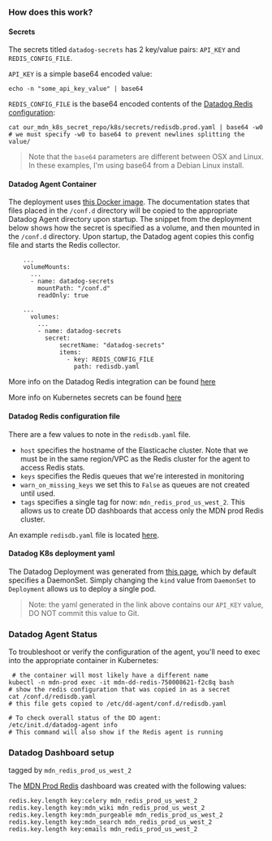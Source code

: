 ### How does this work?

#### Secrets

The secrets titled `datadog-secrets` has 2 key/value pairs: `API_KEY` and `REDIS_CONFIG_FILE`. 

`API_KEY` is a simple base64 encoded value:

```
echo -n "some_api_key_value" | base64
```

`REDIS_CONFIG_FILE` is the base64 encoded contents of the [Datadog Redis configuration](https://docs.datadoghq.com/integrations/redisdb/):

```
cat our_mdn_k8s_secret_repo/k8s/secrets/redisdb.prod.yaml | base64 -w0
# we must specify -w0 to base64 to prevent newlines splitting the value/
```

> Note that the `base64` parameters are different between OSX and Linux. In these examples, I'm using base64 from a Debian Linux install.

#### Datadog Agent Container

The deployment uses [this Docker image](https://github.com/DataDog/docker-dd-agent). The documentation states that files placed in the `/conf.d` directory will be copied to the appropriate Datadog Agent directory upon startup. The snippet from the deployment below shows how the secret is specified as a volume, and then mounted in the `/conf.d` directory. Upon startup, the Datadog agent copies this config file and starts the Redis collector.

```
    ...
    volumeMounts:
      ...
      - name: datadog-secrets
        mountPath: "/conf.d"
        readOnly: true

    ...
      volumes:
        ...
        - name: datadog-secrets
          secret:
              secretName: "datadog-secrets"
              items:
                - key: REDIS_CONFIG_FILE
                  path: redisdb.yaml
```

More info on the Datadog Redis integration can be found [here](https://docs.datadoghq.com/integrations/redisdb/)

More info on Kubernetes secrets can be found [here](https://kubernetes.io/docs/concepts/configuration/secret/)

#### Datadog Redis configuration file

There are a few values to note in the `redisdb.yaml` file. 

- `host` specifies the hostname of the Elasticache cluster. Note that we must be in the same region/VPC as the Redis cluster for the agent to access Redis stats.
- `keys` specifies the Redis queues that we're interested in monitoring
- `warn_on_missing_keys` we set this to `False` as queues are not created until used.
- `tags` specifies a single tag for now: `mdn_redis_prod_us_west_2`. This allows us to create DD dashboards that access only the MDN prod Redis cluster. 

An example `redisdb.yaml` file is located [here](https://github.com/Datadog/integrations-core/blob/master/redisdb/conf.yaml.example).

#### Datadog K8s deployment yaml

The Datadog Deployment was generated from [this page](https://app.datadoghq.com/account/settings#agent/kubernetes), which by default specifies a DaemonSet. Simply changing the `kind` value from `DaemonSet` to `Deployment` allows us to deploy a single pod. 

> Note: the yaml generated in the link above contains our `API_KEY` value, DO NOT commit this value to Git.


### Datadog Agent Status

To troubleshoot or verify the configuration of the agent, you'll need to exec into the appropriate container in Kubernetes:

```
 # the container will most likely have a different name
kubectl -n mdn-prod exec -it mdn-dd-redis-750008621-f2c8q bash
# show the redis configuration that was copied in as a secret
cat /conf.d/redisdb.yaml
# this file gets copied to /etc/dd-agent/conf.d/redisdb.yaml

# To check overall status of the DD agent:
/etc/init.d/datadog-agent info
# This command will also show if the Redis agent is running
```


### Datadog Dashboard setup


tagged by `mdn_redis_prod_us_west_2`

The [MDN Prod Redis](https://app.datadoghq.com/dash/373636/mdn-prod-redis?live=true&page=0&is_auto=false&from_ts=1507135007940&to_ts=1507138607940&tile_size=m) dashboard was created with the following values:

```
redis.key.length key:celery mdn_redis_prod_us_west_2
redis.key.length key:mdn_wiki mdn_redis_prod_us_west_2
redis.key.length key:mdn_purgeable mdn_redis_prod_us_west_2
redis.key.length key:mdn_search mdn_redis_prod_us_west_2
redis.key.length key:emails mdn_redis_prod_us_west_2
```

